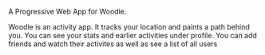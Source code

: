A Progressive Web App for Woodle.

Woodle is an activity app. It tracks your location and paints a path behind you.
You can see your stats and earlier activities under profile.
You can add friends and watch their activites as well as see a list of all users
